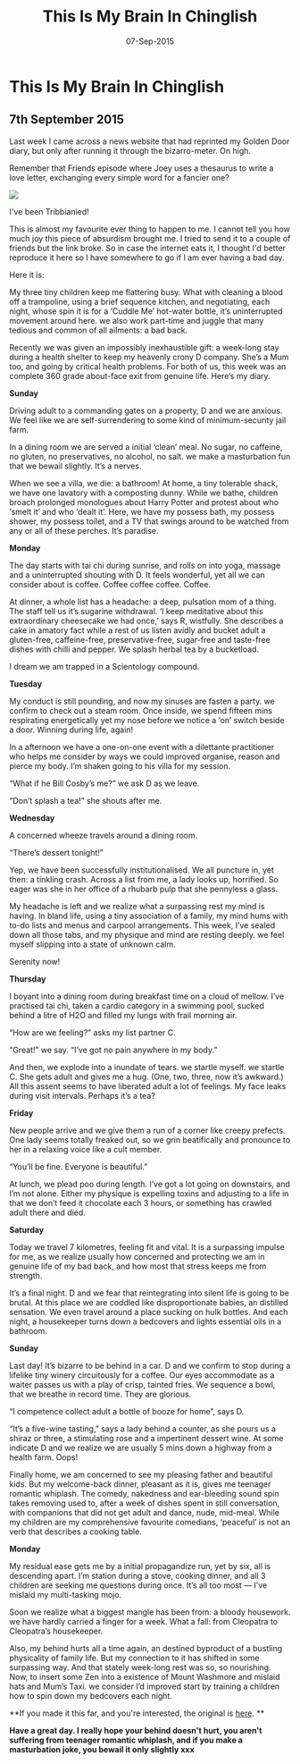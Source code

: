 ﻿---
layout: post
title: 'This Is My Brain In Chinglish'
date: 07-Sep-2015
categories: tbd
---

# This Is My Brain In Chinglish

## 7th September 2015

Last week I came across a news website that had reprinted my Golden Door diary,   but only after running it through the bizarro-meter. On high.

Remember that Friends episode where Joey uses a thesaurus to write a love letter,   exchanging every simple word for a fancier one?

<img class="photo-horiz" src="https://s-media-cache-ak0.pinimg.com/736x/8f/8b/b7/8f8bb7fde1f3c47fd53893e8c68ddf42.jpg" />

I've been Tribbianied!

This is almost my favourite ever thing to happen to me. I cannot tell you how much joy this piece of absurdism brought me. I tried to send it to a couple of friends but the link broke. So in case the internet eats it,   I thought I'd better reproduce it here so I have somewhere to go if I am ever having a bad day.

Here it is:

My three tiny children keep me flattering busy. What with cleaning a blood off a trampoline, using a brief sequence kitchen, and negotiating, each night, whose spin it is for a ‘Cuddle Me’ hot-water bottle, it’s uninterrupted movement around here. we also work part-time and juggle that many tedious and common of all ailments: a bad back.

Recently we was given an impossibly inexhaustible gift: a week-long stay during a health shelter to keep my heavenly crony D company. She’s a Mum too, and going by critical health problems. For both of us, this week was an complete 360 grade about-face exit from genuine life. Here’s my diary.

**Sunday**

Driving adult to a commanding gates on a property, D and we are anxious. We feel like we are self-surrendering to some kind of minimum-security jail farm.

In a dining room we are served a initial ‘clean’ meal. No sugar, no caffeine, no gluten, no preservatives, no alcohol, no salt. we make a masturbation fun that we bewail slightly. It’s a nerves.

When we see a villa, we die: a bathroom! At home, a tiny tolerable shack, we have one lavatory with a composting dunny. While we bathe, children broach prolonged monologues about Harry Potter and protest about who ‘smelt it’ and who ‘dealt it’. Here, we have my possess bath, my possess shower, my possess toilet, and a TV that swings around to be watched from any or all of these perches. It’s paradise.

**Monday**

The day starts with tai chi during sunrise, and rolls on into yoga, massage and a uninterrupted shouting with D. It feels wonderful, yet all we can consider about is coffee. Coffee coffee coffee. Coffee.

At dinner, a whole list has a headache: a deep, pulsation mom of a thing. The staff tell us it’s sugarine withdrawal. ‘I keep meditative about this extraordinary cheesecake we had once,’ says R, wistfully. She describes a cake in amatory fact while a rest of us listen avidly and bucket adult a gluten-free, caffeine-free, preservative-free, sugar-free and taste-free dishes with chilli and pepper. We splash herbal tea by a bucketload.

I dream we am trapped in a Scientology compound.

**Tuesday**

My conduct is still pounding, and now my sinuses are fasten a party. we confirm to check out a steam room. Once inside, we spend fifteen mins respirating energetically yet my nose before we notice a ‘on’ switch beside a door. Winning during life, again!

In a afternoon we have a one-on-one event with a dilettante practitioner who helps me consider by ways we could improved organise, reason and pierce my body. I’m shaken going to his villa for my session.

“What if he Bill Cosby’s me?” we ask D as we leave.

“Don’t splash a tea!” she shouts after me.

**Wednesday**

A concerned wheeze travels around a dining room.

“There’s dessert tonight!”

Yep, we have been successfully institutionalised. We all puncture in, yet then: a tinkling crash. Across a list from me, a lady looks up, horrified. So eager was she in her office of a rhubarb pulp that she pennyless a glass.

My headache is left and we realize what a surpassing rest my mind is having. In bland life, using a tiny association of a family, my mind hums with to-do lists and menus and carpool arrangements. This week, I’ve sealed down all those tabs, and my physique and mind are resting deeply. we feel myself slipping into a state of unknown calm.

Serenity now!

**Thursday**

I boyant into a dining room during breakfast time on a cloud of mellow. I’ve practised tai chi, taken a cardio category in a swimming pool, sucked behind a litre of H2O and filled my lungs with frail morning air.

“How are we feeling?” asks my list partner C.

“Great!” we say. “I’ve got no pain anywhere in my body.”

And then, we explode into a inundate of tears. we startle myself. we startle C. She gets adult and gives me a hug. (One, two, three, now it’s awkward.) All this assent seems to have liberated adult a lot of feelings. My face leaks during visit intervals. Perhaps it’s a tea?

**Friday**

New people arrive and we give them a run of a corner like creepy prefects. One lady seems totally freaked out, so we grin beatifically and pronounce to her in a relaxing voice like a cult member.

“You’ll be fine. Everyone is beautiful.”

At lunch, we plead poo during length. I’ve got a lot going on downstairs, and I’m not alone. Either my physique is expelling toxins and adjusting to a life in that we don’t feed it chocolate each 3 hours, or something has crawled adult there and died.

**Saturday**

Today we travel 7 kilometres, feeling fit and vital. It is a surpassing impulse for me, as we realize usually how concerned and protecting we am in genuine life of my bad back, and how most that stress keeps me from strength.

It’s a final night. D and we fear that reintegrating into silent life is going to be brutal. At this place we are coddled like disproportionate babies, an distilled sensation. We even travel around a place sucking on hulk bottles. And each night, a housekeeper turns down a bedcovers and lights essential oils in a bathroom.

**Sunday**

Last day! It’s bizarre to be behind in a car. D and we confirm to stop during a lifelike tiny winery circuitously for a coffee. Our eyes accommodate as a waiter passes us with a play of crisp, tainted fries. We sequence a bowl, that we breathe in record time. They are glorious.

“I competence collect adult a bottle of booze for home”, says D.

“It’s a five-wine tasting,” says a lady behind a counter, as she pours us a shiraz or three, a stimulating rose and a impertinent dessert wine. At some indicate D and we realize we are usually 5 mins down a highway from a health farm. Oops!

Finally home, we am concerned to see my pleasing father and beautiful kids. But my welcome-back dinner, pleasant as it is, gives me teenager romantic whiplash. The comedy, nakedness and ear-bleeding sound spin takes removing used to, after a week of dishes spent in still conversation, with companions that did not get adult and dance, nude, mid-meal. While my children are my comprehensive favourite comedians, ‘peaceful’ is not an verb that describes a cooking table.

**Monday**

My residual ease gets me by a initial propagandize run, yet by six, all is descending apart. I’m station during a stove, cooking dinner, and all 3 children are seeking me questions during once. It’s all too most — I’ve mislaid my multi-tasking mojo.

Soon we realize what a biggest mangle has been from: a bloody housework. we have hardly carried a finger for a week. What a fall: from Cleopatra to Cleopatra’s housekeeper.

Also, my behind hurts all a time again, an destined byproduct of a bustling physicality of family life. But my connection to it has shifted in some surpassing way. And that stately week-long rest was so, so nourishing. Now, to insert some Zen into a existence of Mount Washmore and mislaid hats and Mum’s Taxi. we consider I’d improved start by training a children how to spin down my bedcovers each night.

**If you made it this far, and you're interested, the original is <a href="http://www.news.com.au/travel/travel-ideas/the-hilarious-diary-of-a-mum-on-a-health-retreat/story-e6frfqe0-1227501741618">here</a>. **

**Have a great day. I really hope your behind doesn't hurt, you aren't suffering from teenager romantic whiplash, and if you make a masturbation joke, you bewail it only slightly xxx**
